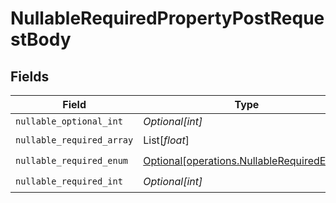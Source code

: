 # NullableRequiredPropertyPostRequestBody


## Fields

| Field                                                                                        | Type                                                                                         | Required                                                                                     | Description                                                                                  |
| -------------------------------------------------------------------------------------------- | -------------------------------------------------------------------------------------------- | -------------------------------------------------------------------------------------------- | -------------------------------------------------------------------------------------------- |
| `nullable_optional_int`                                                                      | *Optional[int]*                                                                              | :heavy_minus_sign:                                                                           | N/A                                                                                          |
| `nullable_required_array`                                                                    | List[*float*]                                                                                | :heavy_check_mark:                                                                           | N/A                                                                                          |
| `nullable_required_enum`                                                                     | [Optional[operations.NullableRequiredEnum]](../../models/operations/nullablerequiredenum.md) | :heavy_check_mark:                                                                           | N/A                                                                                          |
| `nullable_required_int`                                                                      | *Optional[int]*                                                                              | :heavy_check_mark:                                                                           | N/A                                                                                          |
